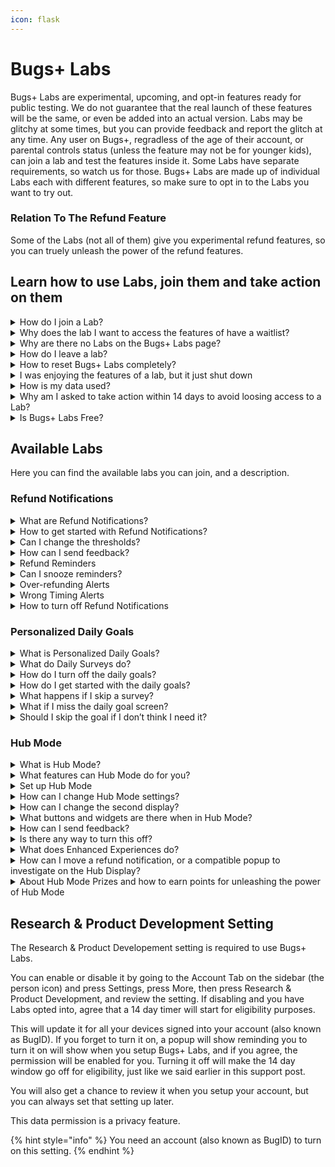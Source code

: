```yaml
---
icon: flask
---
```


# Bugs+ Labs

Bugs+ Labs are experimental, upcoming, and opt-in features ready for public testing. We do not guarantee that the real launch of these features will be the same, or even be added into an actual version. Labs may be glitchy at some times, but you can provide feedback and report the glitch at any time. Any user on Bugs+, regradless of the age of their account, or parental controls status (unless the feature may not be for younger kids), can join a lab and test the features inside it. Some Labs have separate requirements, so watch us for those. Bugs+ Labs are made up of individual Labs each with different features, so make sure to opt in to the Labs you want to try out.

### Relation To The Refund Feature

Some of the Labs (not all of them) give you experimental refund features, so you can truely unleash the power of the refund features.

## Learn how to use Labs, join them and take action on them

<details>

<summary>How do I join a Lab?</summary>

**To join a Lab, you will need to follow these steps to choose Labs to opt into:**

1. Go to the More tab on the sidebar (the 3 dots icon)
2. Tap Bugs+ Labs
3. Choose a lab you want to configure or opt into.
4. Follow the steps on the screen.

</details>

<details>

<summary>Why does the lab I want to access the features of have a waitlist?</summary>

Some labs require applying or waiting, while others, are open to the whole public. If you are given the option to **Add me to the waitlist** or **Apply To Access This Feature**, tap it, and we will consider adding you, or adding you to the lab when it gets released to the whole public. If you are given the option to **Join & Enable This Lab’s Features**, tap it and join the lab.

The best thing is that if you join a lab, the Bugs+ Labs features will stay until you leave or the lab shuts down.

If you get waitlisted, the wait won’t take long, so watch for the notification that says you get access!

Some Labs do this to make it so there is not too many people turning on a Lab in a short amount of time.

</details>

<details>

<summary>Why are there no Labs on the Bugs+ Labs page?</summary>

If there are no labs, there may be some Labs available but we did not roll out access to your user account. Rolling out is very quick, so make sure to stay tuned for new Labs there.

Also, some labs may require parental controls to be disabled, for example, if it has interaction features that we did not approve for kids yet)

</details>

<details>

<summary>How do I leave a lab?</summary>

Bugs+ Labs is made up of individual labs. If you want to opt out of a lab, you will need to do them separately. Labs are not enabled by default.

**You can follow these steps to choose a lab to leave:**

1. Go to the More sidebar tab (the 3 dots icon)
2. Press Bugs+ Labs
3. Select the lab you no longer want to be apart of
4. Press Opt Out & Reset Lab Data. This will opt you out of the lab, and remove associated data with the lab you chose.
5. Confirm that you want to opt out. You can always come back to a lab you opted out of, but it won’t contain your lab data.

**How to remove lab or test data when a lab shuts down:**\
If a lab shuts down or converts to an actual feature, we won’t transfer the data, since we may do major updates to it, but we will remove the lab data and if it turns into a feature, you can use new lab data. This is for privacy and compatibility reasons. There is no action that needs to be taken to do this, it is automatic, and we remove data within minutes or even seconds of shutdown.

</details>

<details>

<summary>How to reset Bugs+ Labs completely?</summary>

If you just want to opt out of a Lab, please follow the steps for leaving a Lab instead of resetting Bugs+ Labs. That will still remove that Lab’s data if you leave a Lab.

**If you want to reset everything in Bugs+ Labs instead of a simple leave, follow these steps:**

1. Go to the More tab on the sidebar (the 3 dots)
2. Press and hold the Bugs+ Labs button
3. After 3 seconds of holding the button, it should turn orange. Continue holding it.
4. After a few extra seconds, it will turn red and a 3 second cancellable countdown will start and it will say to continue holding to reset Bugs+ Labs.
5. When it says Reset Complete, stop holding. The Research & Product Development setting will turn off, all labs will be left, and the lab data will be removed. This won’t delete your game data.

</details>

<details>

<summary>I was enjoying the features of a lab, but it just shut down</summary>

Labs may shut down at any time with or without notice. This is since we can no longer handle a Lab, but usually we keep them. However, the best reason could be that the Lab has turned into an actual feature, thanks to your hard work, data and feedback. A simple test can go very far and turn into a feature release. This is not always the reason, but could be a possible reason.

</details>

<details>

<summary>How is my data used?</summary>

**Throughout all Labs:**

We don’t track your Bugs+ Labs data, but we may collect some essential data like how many times the user unleashed the power of a Labs feature, or at least tried to. We don’t create ”Lab Profiles” of you to try to track you down.

**Specific Labs:**

You can send Feedback or Glitch Reports to a Lab. We may try to see how many times you used a feature, unleashed the power of a feature, or tried to.

</details>

<details>

<summary>Why am I asked to take action within 14 days to avoid loosing access to a Lab?</summary>

Some Labs have strict guideline, while others have soft guidelines. Strict guidelines mean that you always need to follow them, while soft guidelines, you only need to follow the guidelines to maintain access, but you still need to follow the Bugs+ Rules all the time.

This means, if you don’t follow the suggested steps within 14 days, you will loose access to that specific Lab, but you will still maintain access to other Labs if possible. You will get reminders on the first day of that happening, the seventh day, then the last day of when you will loose access.

We will even give you reasoning.

The eligibility countdowns are lab-specific.

You can still use Bugs+ Labs during the countdown, but with limits, and don’t expect to go that far without fixing the issue.

<mark style="color:red;">**What will happen during that time? We won’t allow feedback, Glitch Reports, or collect required data during this time, if you miss the 14 days window, then if you want access back, you will need to go through any waitlists, and do any required steps, and any Lab data will be deleted as well.**</mark>

If you continue to loose access to a Lab a lot of times, you may get banned from Bugs+ since may be taking up resources and if a waitlist the time from the person who has accepted your request and any others for the Lab.

You may also get this notification if you are not using the Lab (for manually used Labs) or on Bugs+ (for continuous reminder or alert Labs, like detecting things in Bugs+, or reminding you of things, the reminder does not need to go off, but you still need to use Bugs+)

</details>

<details>

<summary>Is Bugs+ Labs Free?</summary>

{% hint style="success" %}
## Yes, Bugs+ Labs Is Free! $0, 0 Bug Points, 0 Stars, and 0 Refund Credits

Bugs+ Labs is always free and it will always be. No credit card required, no hidden fees, just helpful testing. This is like most other features in Bugs+. (I mean by most, things that dont cost Bug Points)
{% endhint %}

</details>

## Available Labs

Here you can find the available labs you can join, and a description.

### Refund Notifications

<details>

<summary>What are Refund Notifications?</summary>

Refund Notifications let you get reminders of when your Collection may be cluttered with duplicate cards, when you are refunding too many cards in a short amount of time (usually 15 minutes or less), or when it may not be a good time to refund (short on cards in your Collection). You get them via popups, and the duplicate detection feature will check for too many duplicates (more than 4 of the same card) regularly, but it is not real time checking, it happens every several minutes.

Refund Notifications are currently the first and main Lab.

</details>

<details>

<summary>How to get started with Refund Notifications?</summary>

Firstly, make sure you have an account (also known as BugID), if not, create one and merge signed out data with the new account.&#x20;

**Then, follow these steps:**

1. Go to the More tab on the sidebar (the 3 dots icon)
2. Tap Bugs+ Labs
3. Select Refund Notifications
4. Follow the steps on the screen.

</details>

<details>

<summary>Can I change the thresholds?</summary>

Currently you can’t change the sensitivity or add custom rules of what you think each notification should be, but the good news is that we may add this feature later on, and we have chose the thresholds based on user experience.

You can still send us feedback so we can add this feature or change the default thresholds or send us a Glitch Report, but it needs to involve a glitch to send Glitch Reports.

</details>

<details>

<summary>How can I send feedback?</summary>

You can send feedback by pressing Send Feedback after getting 3 Refund Notification. You can also send Glitch Reports from that Lab’s settings.

</details>

<details>

<summary>Refund Reminders</summary>

Refund Reminders are part of Refund Notifications. This will give you reminders for when you should start looking through your collection to refund cards. One card with lots of duplicate wont trigger it, so you need at least 2 different cards that have lots of duplicates for the alert to trigger. This comes with the Refund Notifications Lab.

</details>

<details>

<summary>Can I snooze reminders?</summary>

You can snooze reminders until you close Bugs+ by clicking the snooze button on the reminder.

</details>

<details>

<summary>Over-refunding Alerts</summary>

You can get alerts for when you seem to be refunding too many trading cards in a short amount of time. This comes with the Refund Notifications Lab.

</details>

<details>

<summary>Wrong Timing Alerts</summary>

You can get alerts for when it may not be a good time for refunding since you are short on trading cards, which could help users build up on trading cards when their Collection is very small, so they are more likely to build up. This comes with the Refund Notifications Lab.

</details>

<details>

<summary>How to turn off Refund Notifications</summary>

To turn off Refund Notifications, follow the same steps for turning off a Lab.

1. Go to the More sidebar tab (the 3 dots icon)

2) Press Bugs+ Labs
3) Select Refund Notifications
4) Press Opt Out & Reset Lab Data. This will opt you out of Refund Notifications. Even though it mentions a reset, it won’t reset anything unless Refund Notifications stores something like settings.
5) Confirm that you want to opt out. You can always come back to Refund Notifications.

</details>

### Personalized Daily Goals

<details>

<summary>What is Personalized Daily Goals?</summary>

When enabled, Once a day, Bugs+ will ask you if you want a daily goal. If so, a short survey will show to personalize the goals further. The goals are based off the survey responses and your data. This is generated by AI. This can help you plan what you will do in Bugs+.

</details>

<details>

<summary>What do Daily Surveys do?</summary>

Daily Surveys will help the AI with selecting a goal for you. You will get this when you choose you want a goal on the popup. They are very short surveys, but they will still help.

</details>

<details>

<summary>How do I turn off the daily goals?</summary>

To do this, follow the same steps for opting out of a lab.

**You can follow these steps to choose a lab to leave:**

1. Go to the More sidebar tab (the 3 dots icon)
2. Press Bugs+ Labs
3. Select Personalized Daily Goals
4. Press Opt Out & Reset Lab Data. This will opt you out of the lab, and remove associated data with the lab you chose.
5. Confirm that you want to opt out. You can always come back to a lab you opted out of, but it won’t contain your lab data.

</details>

<details>

<summary>How do I get started with the daily goals?</summary>

Firstly, make sure you have an account (also known as BugID), if not, create one and merge signed out data with the new account.&#x20;

**Then, follow these steps:**

1. Go to the More tab on the sidebar (the 3 dots icon)
2. Tap Bugs+ Labs
3. Select Personalized Daily Goals
4. Follow the steps on the screen

</details>

<details>

<summary>What happens if I skip a survey?</summary>

You will still get a goal unless you chose No Thanks on the queetion asking if you want a goal for today, but it won’t be personalized, and it will only get it from your game data.

</details>

<details>

<summary>What if I miss the daily goal screen?</summary>

You will need to wait another day. This is since it is a **daily goal** not an on demand goal, but we may change it so if you miss the window or forget, you can get reminders.

</details>

<details>

<summary>Should I skip the goal if I don’t think I need it?</summary>

You should see and screenshot the goal for reference later on today, since you may not know you may need it, but it is up to you.

</details>

### Hub Mode <a href="#research-development" id="research-development"></a>

<details>

<summary>What is Hub Mode?</summary>

Hub Mode lets you nominate a computer that is signed into your BugID to act as a Hub while inactive. The Hub you add is like a second display while you are using your other computer, and you can do lots of things with it.

</details>

<details>

<summary>What features can Hub Mode do for you?</summary>

You can do these features, and more, right from your Hub:

* **Check notifications:** There is no longer a need to close what you are doing to check your notifications - you can do it from Hub Mode.
* **Check your Bug Points and Stars balance, plus check your Level & XP**: You can check on your balance without switching windows.
* **Check on the Common & Uncommon Shop items**: You can quickly buy Common and Uncommon trading cards from the Hub Display, but nothing else. You need to use the Main Display for the Shop if you want more exclusive items. You will get reminded if you try to get an item that is not available to buy on Hub Mode, and to use your Main Display.
* **Use it as an optional second display for some quizzes**: On some quizzes like the ones where you have to find what bug is that, you can put the image bigger on the Hub and the responses and question on the main screen.
* **Check your Collection and refund trading cards**: Need to get some quick Bug Points while you are actively doing another things?  Or, want to see how your collection is going? You also can see your collection and refund trading cards on the Hub.
* **Tips & tricks while you progress through the game**: While you are doing other things, the Hub will show some tips for you to unleash the power of every once in a while. (If you don’t remove the Tips widget, if you did, you will need to add it back.)
* **Hub enhanced or exclusive experiences**: Some parts in Bugs+ take advantage of the second display, or require one.
* **Widgets**: Check on your widgets, whether if it is daily quest widgets, or checking your notification count.

- **And Many More**: There may be some we have not documented, and also, watch out for Lab updates and unleash the power of them!

</details>

<details>

<summary>Set up Hub Mode</summary>

Firstly, make sure you have opted into the Lab, since this is an experiment.

1. Firstly, you will setup the main device. You can always change this later. See the steps below to learn how.
2. Go to the More tab on the sidebar (the 3 dots), and press Setup Hub Mode. Make sure to do this on the Main device (the one you normally use as the main display)
3. Then, confirm that this is the main device. It should say that you will need to do this on the second device. Keep the screen open while you setup the second device.
4. On the Hub Device (the second display), go to the More tab on the sidebar (the 3 dots icon), and press Setup Hub Mode.
5. It should popup saying that there is a main display, and this device will be the Hub Device. You can choose to continue with the Hub Mode setup, or to change the Main display.
6. Choose how to activate Hub Mode. You can either choose after 9 seconds inactivity time, or by tapping Hub Mode on the Home tab on the sidebar (the house icon, but it is opened by default every time you open Bugs+, if you don’t change the tab). You can always activate Hub Mode via the Home tab regardless of setting. Choosing 9 seconds inactivity time will close off what you are doing on Bugs+, so be careful when using this during a quiz or a time sensitive event.
7. Add widgets to Hub Mode, or leave it with the default widgets. Widgets are useful information cards on Hub Mode.
8. Choose every how often to update Hub Mode. You can choose every 4 seconds for people who use Hub Mode a lot, or every 9 seconds for people who don’t usually use hub mode. Timing matters since if you launch an activity that involves Hub Mode, it will wait, but it may be slower for Hub Mode to change to the activity. Hub mode will always update every 4 seconds in a time sensitive activity.
9. Confirm your settings and click Ok.
10. On the first device, press Sync Hub Mode to finish Hub Mode setup, or re-open Bugs+ anytime to sync.

You can always change your settings later.

</details>

<details>

<summary>How can I change Hub Mode settings?</summary>

When the Hub Device is in Hub Mode, tap Hub Mode Settings. Or, go to the More tab (the 3 dots icon) on the sidebar on the second device, and press Setup Hub Mode. You won’t have to go through the setup again if it is already setup, so you can easily change settings.

</details>

<details>

<summary>How can I change the second display?</summary>

Firstly, access Hub Mode Settings. When the Hub Device is in Hub Mode, tap Hub Mode Settings. Or, go to the More tab (the 3 dots icon) on the sidebar on the second device, and press Setup Hub Mode.

Then, select Re-Nominate Hub Device. On the device you want to promote to be the Hub, go to the More tab (the 3 dots icon) on the sidebar, press Setup Hub Mode and select Make This Device The Hub, and confirm. Then, on the primary display (the old Hub) press Next, then OK on the screen you we’re on before.

</details>

<details>

<summary>What buttons and widgets are there when in Hub Mode?</summary>

Here are the menu items on the main screen of the Hub Device while in Hub Mode:

* Notifications
* Trading Cards (Collection)
* Shop
* Currency & Levels (check on your Bug Points, Stars, Levels & XP)
* Enhanced Experiences (if there is a Hub Mode Enhanced Experience, you can load it quickly here if it is not refreshing in the time you want it to).
* Daily Quests (check on your daily quests before you go on to do it)

- Hub Mode Settings
- Send Hub Mode Feedback (will only show when you are invited to give feedback. Invites are random while you are playing.)
- Tips & Tricks (you can also see a single tip that changes by using the Tips widget)
- We will add more over time after we think we need more, and after the Lab is confirmed to not shut down.

Here are the widgets you can add (add, remove or arrange them in the Widgets area of Hub Mode Settings, you can add up to 4 widgets, make sure not to clutter your screen, 2 widgets if fine but you can add more.):

* Tips & Tricks (get tips while you play, this is the widget enabled by default.)
* Notifications Count (check your amount of notifications without going to check)
* Daily Quests Status (check if there are new quests, or if you have completed some and need to claim the rewards)
* Feedback Opportunities (see the time until your next opportunity to send feedback)
* Level (check on your level quickly)
* We are adding more widgets over time after we have confirmed that the Lab is not shutting down.

</details>

<details>

<summary>How can I send feedback?</summary>

Watch out for Send Hub Mode Feedback to appear on the Hub Display. This will appear randomly, and will remove itself after a few minutes after appearing, so make sure to look for that. You can get reminders on when you can send feedback by adding the Feedback Opportunities widget. The widget will flash when it’s close to a opportunity to send feedback, so it may not be for you if you don’t want flashing widgets.

</details>

<details>

<summary>Is there any way to turn this off?</summary>

Yes there is! You can do it with the same way that you turn off a single Lab.\
We would like your feedback if possible, so wait for the feedback period to come first, it’s optional, but appreciated.

</details>

<details>

<summary>What does Enhanced Experiences do?</summary>

Enhanced Experiences are areas in Bugs+ that take advantage of 2 computers at the same time, or require one.

</details>

<details>

<summary>How can I move a refund notification, or a compatible popup to investigate on the Hub Display?</summary>

If you select Move To Hub Display on a refund notification, you can quickly see the context on the Hub Display, and take action if needed, without dropping what you are doing.

Some other popups may have a system like this as well.

</details>

<details>

<summary>About Hub Mode Prizes and how to earn points for unleashing the power of Hub Mode</summary>

**The real answer is - Hub Mode gives rewards:**

If you unleash the power of Hub Mode a lot, we will give you rewards. You can check your prize status in the Rewards & Freebies area in Hub Mode Settings.

**What Prizes May I Claim?:**

* **Bronze** - You will get 1000 Bug Points. Simply unleash the power of Hub Mode 10 times.
* **Silver** - You will get 1500 Bug Points. Simply unleash the power of Hub Mode 17 times.
* **Gold** - You will get 2000 Bug Points and 10 Stars. To get this, unleash the power of Hub Mode 24 times.
* **Gold Plus** - You will get 3000 Bug Points and 20 Stars. To get this, unleash the power of Hub Mode 32 times.
* **Platinum** - You will get 4000 Bug Points and 30 Stars. To get this, unleash the power of Hub Mode 44 times.
* Beyond Platinum, you will get 750 Bug Points every 10 times you unleash the power of Hub Mode.

**I‘ve went past Platinum, how can I get a tier reset to get more prizes?**

We will do tier resets along the way, so we may notice you have went past platinum, so we may reset your tier shortly. Take the gift offer we mentioned earlier as a chance while you wait. But good job getting platinum!

**Does feedback count?**

We will be happy to give out a 850 Bug Points gift for helpful feedback. You will get notified if you get selected.

**Why do I get paid for this?**

It’s still in it’s testing stage, so Bugs+ Labs may give incentives from time to time to boost the chances of the Lab succeeding - and to get feedback to find out if we should continue with this specific Lab.

</details>

## Research & Product Development Setting <a href="#research-development" id="research-development"></a>

The Research & Product Developement setting is required to use Bugs+ Labs.&#x20;

You can enable or disable it by going to the Account Tab on the sidebar (the person icon) and press Settings, press More, then press Research & Product Development, and review the setting. If disabling and you have Labs opted into, agree that a 14 day timer will start for eligibility purposes.

This will update it for all your devices signed into your account (also known as BugID). If you forget to turn it on, a popup will show reminding you to turn it on will show when you setup Bugs+ Labs, and if you agree, the permission will be enabled for you. Turning it off will make the 14 day window go off for eligibility, just like we said earlier in this support post.

You will also get a chance to review it when you setup your account, but you can always set that setting up later.

This data permission is a privacy feature.

{% hint style="info" %}
You need an account (also known as BugID) to turn on this setting.
{% endhint %}
